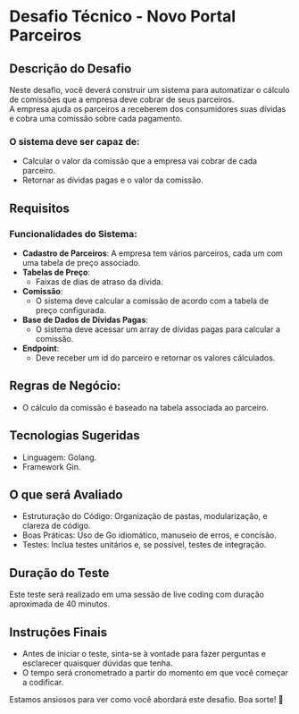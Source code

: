 # Desafio Técnico - Novo Portal Parceiros

## Descrição do Desafio

Neste desafio, você deverá construir um sistema para automatizar o cálculo de comissões que a empresa deve cobrar de seus parceiros.  
A empresa ajuda os parceiros a receberem dos consumidores suas dívidas e cobra uma comissão sobre cada pagamento.  

### O sistema deve ser capaz de:
- Calcular o valor da comissão que a empresa vai cobrar de cada parceiro.
- Retornar as dívidas pagas e o valor da comissão.

## Requisitos

### Funcionalidades do Sistema:
- **Cadastro de Parceiros**: A empresa tem vários parceiros, cada um com uma tabela de preço associado.
- **Tabelas de Preço**:
  - Faixas de dias de atraso da dívida.
- **Comissão**: 
  - O sistema deve calcular a comissão de acordo com a tabela de preço configurada.
- **Base de Dados de Dívidas Pagas**: 
  - O sistema deve acessar um array de dívidas pagas para calcular a comissão.
- **Endpoint**:
  - Deve receber um id do parceiro e retornar os valores cálculados. 

## Regras de Negócio:
- O cálculo da comissão é baseado na tabela associada ao parceiro.

## Tecnologias Sugeridas
- Linguagem: Golang.
- Framework Gin.

## O que será Avaliado
- Estruturação do Código: Organização de pastas, modularização, e clareza de código.
- Boas Práticas: Uso de Go idiomático, manuseio de erros, e concisão.
- Testes: Inclua testes unitários e, se possível, testes de integração.

## Duração do Teste
Este teste será realizado em uma sessão de live coding com duração aproximada de 40 minutos.

## Instruções Finais
- Antes de iniciar o teste, sinta-se à vontade para fazer perguntas e esclarecer quaisquer dúvidas que tenha.
- O tempo será cronometrado a partir do momento em que você começar a codificar.

Estamos ansiosos para ver como você abordará este desafio. Boa sorte! 🚀